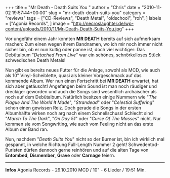 +++
title = "Mr Death - Death Suits You "
author = "Chris"
date = "2010-11-02 19:57:44+00:00"
slug = "mr-death-death-suits-you"
category = "reviews"
tags = ["CD-Reviews", "Death Metal", "oldschool", "roh", ]
labels = ["Agonia Records", ]
image = "http://necroslaughter.de/wp-content/uploads/2010/11/Mr-Death-Death-Suits-You.jpg"
+++

Vor ungefähr einem Jahr konnten **MR DEATH** bereits auf sich aufmerksam machen: Zum einen wegen ihrem Bandnamen, wo ich mir noch immer nicht sicher bin, ob er nun kultig oder panne ist, doch viel wichtiger: Das Debütalbum "_Detached From Live_" war ein schönes, schnörkelloses Stück schwedischen Death Metals!

Nun gibt es bereits neues Futter für die Anlage, sowohl als MCD, wie auch als 10" Vinyl-Scheiblette, quasi als kleiner Vorgeschmack auf das kommende Album. Wer nun einen Fortschritt bei **MR DEATH** erwartet, hat sich aber getäuscht! Angefangen beim Sound ist man noch räudiger und dreckiger geworden und auch die Songs sind wesentlich archaischer als noch auf dem Debütalbum. Natürlich besitzen einige Nummern wie "_The Plague And The World It Made_", "_Strandead_" oder "_Celestial Suffering_" schon einen gewissen Reiz. Doch gerade die Songs in der ersten Albumhälfte wirken noch arg nach einem Schnellschuss! Schlecht sind "_March To The Dark_", "_On Day 51_" oder "_Curse Of The Masses_" nicht. Nur kommen sie vom Songwriting, wie auch vom Feeling nicht an das erste Album der Band ran.

Nun, nachdem "_Death Suits You_" nicht so der Burner ist, bin ich wirklich mal gespannt, in welche Richtung Full-Length Nummer 2 geht! Schwedentod-Puristen dürfen dennoch gerne reinhören und auf die alten Tage von **Entombed**, **Dismember**, **Grave** oder **Carnage** feiern.





---
**Infos**
Agonia Records - 29.10.2010
MCD / 10" - 6 Lieder / 19:51 Min.
